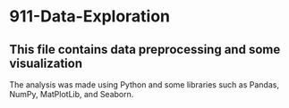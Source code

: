 # 911-Data-Exploration 
## This file contains data preprocessing and some visualization   
The analysis was made using Python and some libraries such as Pandas, NumPy, MatPlotLib, and Seaborn.  
